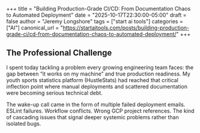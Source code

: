 +++
title = "Building Production-Grade CI/CD: From Documentation Chaos to Automated Deployment"
date = "2025-10-17T22:30:00-05:00"
draft = false
author = "Jeremy Longshore"
tags = ["start ai tools"]
categories = ["AI"]
canonical_url = "https://startaitools.com/posts/building-production-grade-ci/cd-from-documentation-chaos-to-automated-deployment/"
+++

<h2 id="the-professional-challenge">The Professional Challenge</h2>
<p>I spent today tackling a problem every growing engineering team faces: the gap between “it works on my machine” and true production readiness. My youth sports statistics platform (HustleStats) had reached that critical inflection point where manual deployments and scattered documentation were becoming serious technical debt.</p>
<p>The wake-up call came in the form of multiple failed deployment emails. ESLint failures. Workflow conflicts. Wrong GCP project references. The kind of cascading issues that signal deeper systemic problems rather than isolated bugs.</p>
